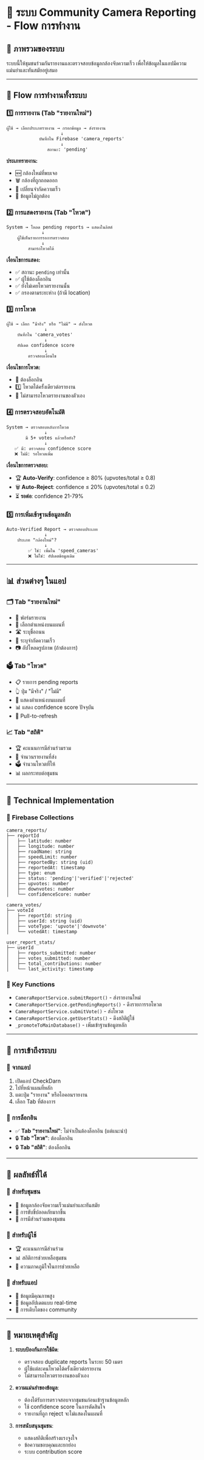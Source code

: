 # 📸 ระบบ Community Camera Reporting - Flow การทำงาน

## 🎯 **ภาพรวมของระบบ**

ระบบนี้ให้ชุมชนร่วมกันรายงานและตรวจสอบข้อมูลกล้องจับความเร็ว เพื่อให้ข้อมูลในแอปมีความแม่นยำและทันสมัยอยู่เสมอ

---

## 🔄 **Flow การทำงานทั้งระบบ**

### 1️⃣ **การรายงาน (Tab "รายงานใหม่")**
```
ผู้ใช้ → เลือกประเภทรายงาน → กรอกข้อมูล → ส่งรายงาน
                    ↓
            บันทึกใน Firebase 'camera_reports'
                    ↓
               สถานะ: 'pending'
```

**ประเภทรายงาน:**
- 🆕 กล้องใหม่ที่พบเจอ
- 🗑️ กล้องที่ถูกถอดออก  
- 🔄 เปลี่ยนจำกัดความเร็ว
- 🔧 ข้อมูลไม่ถูกต้อง

### 2️⃣ **การแสดงรายงาน (Tab "โหวต")**
```
System → โหลด pending reports → แสดงในลิสต์
             ↓
    ผู้ใช้เห็นรายการรอการตรวจสอบ
             ↓
        สามารถโหวตได้
```

**เงื่อนไขการแสดง:**
- ✅ สถานะ `pending` เท่านั้น
- ✅ ผู้ใช้ต้องล็อกอิน
- ✅ ยังไม่เคยโหวตรายงานนั้น
- ✅ กรองตามระยะห่าง (ถ้ามี location)

### 3️⃣ **การโหวต**
```
ผู้ใช้ → เลือก "มีจริง" หรือ "ไม่มี" → ส่งโหวต
              ↓
    บันทึกใน 'camera_votes'
              ↓
    อัปเดต confidence score
              ↓
        ตรวจสอบเงื่อนไข
```

**เงื่อนไขการโหวต:**
- 👤 ต้องล็อกอิน
- 1️⃣ โหวตได้ครั้งเดียวต่อรายงาน
- 🚫 ไม่สามารถโหวตรายงานของตัวเอง

### 4️⃣ **การตรวจสอบอัตโนมัติ**
```
System → ตรวจสอบหลังการโหวต
              ↓
       มี 5+ votes แล้วหรือยัง?
              ↓
   ✅ มี: ตรวจสอบ confidence score
   ❌ ไม่มี: รอโหวตเพิ่ม
```

**เงื่อนไขการตรวจสอบ:**
- 🏆 **Auto-Verify**: confidence ≥ 80% (upvotes/total ≥ 0.8)
- 🗑️ **Auto-Reject**: confidence ≤ 20% (upvotes/total ≤ 0.2)
- ⏳ **รอต่อ**: confidence 21-79%

### 5️⃣ **การเพิ่มเข้าฐานข้อมูลหลัก**
```
Auto-Verified Report → ตรวจสอบประเภท
              ↓
    ประเภท "กล้องใหม่"?
              ↓
        ✅ ใช่: เพิ่มใน 'speed_cameras'
        ❌ ไม่ใช่: อัปเดตข้อมูลเดิม
```

---

## 📊 **ส่วนต่างๆ ในแอป**

### 🗂️ **Tab "รายงานใหม่"**
- 📝 ฟอร์มรายงาน
- 📍 เลือกตำแหน่งบนแผนที่
- 🛣️ ระบุชื่อถนน
- 🚗 ระบุจำกัดความเร็ว
- 📷 อัปโหลดรูปภาพ (ถ้าต้องการ)

### 🗳️ **Tab "โหวต"**  
- 📋 รายการ pending reports
- 👆 ปุ่ม "มีจริง" / "ไม่มี"
- 📍 แสดงตำแหน่งบนแผนที่
- 📊 แสดง confidence score ปัจจุบัน
- 🔄 Pull-to-refresh

### 📈 **Tab "สถิติ"**
- 🏆 คะแนนการมีส่วนร่วมรวม
- 📝 จำนวนรายงานที่ส่ง
- 🗳️ จำนวนโหวตที่ให้
- 📊 ผลกระทบต่อชุมชน

---

## 🔧 **Technical Implementation**

### 📁 **Firebase Collections**
```
camera_reports/
├── reportId
│   ├── latitude: number
│   ├── longitude: number
│   ├── roadName: string
│   ├── speedLimit: number
│   ├── reportedBy: string (uid)
│   ├── reportedAt: timestamp
│   ├── type: enum
│   ├── status: 'pending'|'verified'|'rejected'
│   ├── upvotes: number
│   ├── downvotes: number
│   └── confidenceScore: number

camera_votes/
├── voteId
│   ├── reportId: string
│   ├── userId: string (uid)
│   ├── voteType: 'upvote'|'downvote'
│   └── votedAt: timestamp

user_report_stats/
├── userId
│   ├── reports_submitted: number
│   ├── votes_submitted: number
│   ├── total_contributions: number
│   └── last_activity: timestamp
```

### 🎯 **Key Functions**
- `CameraReportService.submitReport()` - ส่งรายงานใหม่
- `CameraReportService.getPendingReports()` - ดึงรายการรอโหวต
- `CameraReportService.submitVote()` - ส่งโหวต
- `CameraReportService.getUserStats()` - ดึงสถิติผู้ใช้
- `_promoteToMainDatabase()` - เพิ่มเข้าฐานข้อมูลหลัก

---

## 🚀 **การเข้าถึงระบบ**

### 📱 **จากแอป**
1. เปิดแอป CheckDarn
2. ไปที่หน้าแผนที่หลัก
3. แตะปุ่ม "รายงาน" หรือไอคอนรายงาน
4. เลือก Tab ที่ต้องการ

### 🔐 **การล็อกอิน**
- ✅ **Tab "รายงานใหม่"**: ไม่จำเป็นต้องล็อกอิน (แต่แนะนำ)
- 🔒 **Tab "โหวต"**: ต้องล็อกอิน
- 🔒 **Tab "สถิติ"**: ต้องล็อกอิน

---

## 🎉 **ผลลัพธ์ที่ได้**

### 🎯 **สำหรับชุมชน**
- 📍 ข้อมูลกล้องจับความเร็วแม่นยำและทันสมัย
- 🚗 การขับขี่ปลอดภัยมากขึ้น
- 🤝 การมีส่วนร่วมของชุมชน

### 👤 **สำหรับผู้ใช้**
- 🏆 คะแนนการมีส่วนร่วม
- 📊 สถิติการช่วยเหลือชุมชน
- 🎁 ความภาคภูมิใจในการช่วยเหลือ

### 📱 **สำหรับแอป**
- 🎯 ข้อมูลมีคุณภาพสูง
- 🔄 ข้อมูลอัปเดตแบบ real-time
- 🚀 การเติบโตของ community

---

## 📝 **หมายเหตุสำคัญ**

1. **ระบบป้องกันการใช้ผิด**:
   - ตรวจสอบ duplicate reports ในระยะ 50 เมตร
   - ผู้ใช้แต่ละคนโหวตได้ครั้งเดียวต่อรายงาน
   - ไม่สามารถโหวตรายงานของตัวเอง

2. **ความแม่นยำของข้อมูล**:
   - ต้องได้รับการตรวจสอบจากชุมชนก่อนเข้าฐานข้อมูลหลัก
   - ใช้ confidence score ในการตัดสินใจ
   - รายงานที่ถูก reject จะไม่แสดงในแผนที่

3. **การสนับสนุนชุมชน**:
   - แสดงสถิติเพื่อสร้างแรงจูงใจ
   - ข้อความขอบคุณและยกย่อง
   - ระบบ contribution score
